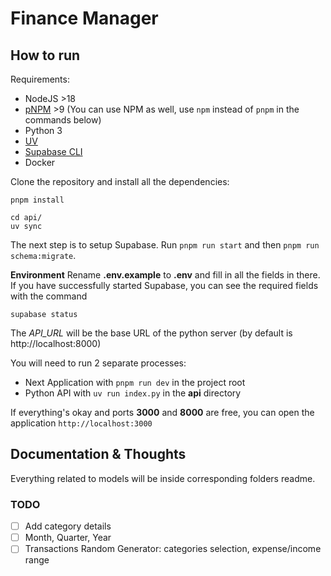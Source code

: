 # Finance Manager

## How to run

Requirements:

- NodeJS >18
- [pNPM](https://pnpm.io/) >9 (You can use NPM as well, use `npm` instead of `pnpm` in the commands below)
- Python 3
- [UV](https://github.com/astral-sh/uv)
- [Supabase CLI](https://supabase.com/docs/guides/local-development/cli/getting-started)
- Docker

Clone the repository and install all the dependencies:

```shell
pnpm install

cd api/
uv sync
```

The next step is to setup Supabase. Run `pnpm run start` and then `pnpm run schema:migrate`.

**Environment**
Rename **.env.example** to **.env** and fill in all the fields in there. If you have successfully started Supabase, you can see the required fields with the command

```shell
supabase status
```

The _API_URL_ will be the base URL of the python server (by default is http://localhost:8000)

You will need to run 2 separate processes:

- Next Application with `pnpm run dev` in the project root
- Python API with `uv run index.py` in the **api** directory

If everything's okay and ports **3000** and **8000** are free, you can open the application `http://localhost:3000`

## Documentation & Thoughts

Everything related to models will be inside corresponding folders readme.

### TODO

- [ ] Add category details
- [ ] Month, Quarter, Year
- [ ] Transactions Random Generator: categories selection, expense/income range
